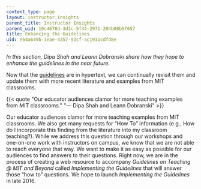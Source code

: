 ```yaml
---
content_type: page
layout: instructor_insights
parent_title: Instructor Insights
parent_uid: 19c4678d-3d3c-5f44-297b-204b08b5f657
title: Enhancing the Guidelines
uid: e64a649b-1eae-4357-93cf-ac1931cdfd8e
---
```


_In this section, Dipa Shah and Leann Dobranski share how they hope to enhance the guidelines in the near future._

Now that the [guidelines](http://tll.mit.edu/help/guidelines-teaching-mit-and-beyond) are in hypertext, we can continually revisit them and update them with more recent literature and examples from MIT classrooms.

{{< quote "Our educator audiences clamor for more teaching examples from MIT classrooms." "— Dipa Shah and Leann Dobranski" >}}

Our educator audiences clamor for more teaching examples from MIT classrooms. We also get many requests for “How To” information (e.g., How do I incorporate this finding from the literature into my classroom teaching?). While we address this question through our workshops and one-on-one work with instructors on campus, we know that we are not able to reach everyone that way. We want to make it as easy as possible for our audiences to find answers to their questions. Right now, we are in the process of creating a web resource to accompany _Guidelines on Teaching @ MIT and Beyond_ called _Implementing the Guidelines_ that will answer those “how to” questions. We hope to launch _Implementing the Guidelines_ in late 2016.